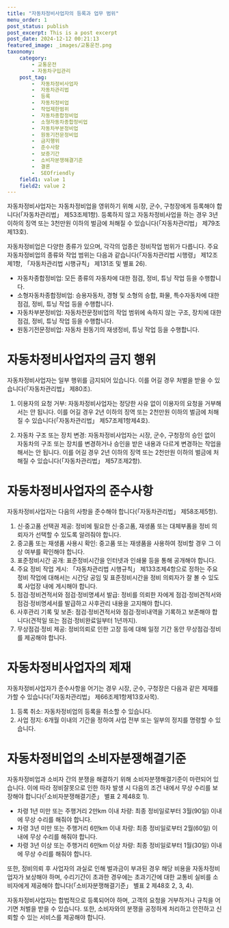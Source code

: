 ```yaml
---
title: "자동차정비사업자의 등록과 업무 범위"
menu_order: 1
post_status: publish
post_excerpt: This is a post excerpt
post_date: 2024-12-12 00:21:13
featured_image: _images/교통운전.png
taxonomy:
    category:
        - 교통운전
        - 자동차구입관리
    post_tag:
        -  자동차정비사업자
        -  자동차관리법
        -  등록
        -  자동차정비업
        -  작업제한범위
        -  자동차종합정비업
        -  소형자동차종합정비업
        -  자동차부분정비업
        -  원동기전문정비업
        -  금지행위
        -  준수사항
        -  보증기간
        -  소비자분쟁해결기준
        -  결론
        -  SEOfriendly
    field1: value 1
    field2: value 2
---
```



자동차정비사업자는 자동차정비업을 영위하기 위해 시장, 군수, 구청장에게 등록해야 합니다(「자동차관리법」 제53조제1항). 등록하지 않고 자동차정비사업을 하는 경우 3년 이하의 징역 또는 3천만원 이하의 벌금에 처해질 수 있습니다(「자동차관리법」 제79조제13호).

자동차정비업은 다양한 종류가 있으며, 각각의 업종은 정비작업 범위가 다릅니다. 주요 자동차정비업의 종류와 작업 범위는 다음과 같습니다(「자동차관리법 시행령」 제12조제1항, 「자동차관리법 시행규칙」 제131조 및 별표 26).

- 자동차종합정비업: 모든 종류의 자동차에 대한 점검, 정비, 튜닝 작업 등을 수행합니다.
- 소형자동차종합정비업: 승용자동차, 경형 및 소형의 승합, 화물, 특수자동차에 대한 점검, 정비, 튜닝 작업 등을 수행합니다.
- 자동차부분정비업: 자동차전문정비업의 작업 범위에 속하지 않는 구조, 장치에 대한 점검, 정비, 튜닝 작업 등을 수행합니다.
- 원동기전문정비업: 자동차 원동기의 재생정비, 튜닝 작업 등을 수행합니다.

# 자동차정비사업자의 금지 행위

자동차정비사업자는 일부 행위를 금지되어 있습니다. 이를 어길 경우 처벌을 받을 수 있습니다(「자동차관리법」 제80조).

1. 이용자의 요청 거부: 자동차정비사업자는 정당한 사유 없이 이용자의 요청을 거부해서는 안 됩니다. 이를 어길 경우 2년 이하의 징역 또는 2천만원 이하의 벌금에 처해질 수 있습니다(「자동차관리법」 제57조제1항제4호).

2. 자동차 구조 또는 장치 변경: 자동차정비사업자는 시장, 군수, 구청장의 승인 없이 자동차의 구조 또는 장치를 변경하거나 승인을 받은 내용과 다르게 변경하는 작업을 해서는 안 됩니다. 이를 어길 경우 2년 이하의 징역 또는 2천만원 이하의 벌금에 처해질 수 있습니다(「자동차관리법」 제57조제2항).

# 자동차정비사업자의 준수사항

자동차정비사업자는 다음의 사항을 준수해야 합니다(「자동차관리법」 제58조제5항).

1. 신·중고품 선택권 제공: 정비에 필요한 신·중고품, 재생품 또는 대체부품을 정비 의뢰자가 선택할 수 있도록 알려줘야 합니다.
2. 중고품 또는 재생품 사용시 확인: 중고품 또는 재생품을 사용하여 정비할 경우 그 이상 여부를 확인해야 합니다.
3. 표준정비시간 공개: 표준정비시간을 인터넷과 인쇄물 등을 통해 공개해야 합니다.
4. 주요 정비 작업 게시: 「자동차관리법 시행규칙」 제133조제4항으로 정하는 주요 정비 작업에 대해서는 시간당 공임 및 표준정비시간을 정비 의뢰자가 잘 볼 수 있도록 사업장 내에 게시해야 합니다.
5. 점검·정비견적서와 점검·정비명세서 발급: 정비를 의뢰한 자에게 점검·정비견적서와 점검·정비명세서를 발급하고 사후관리 내용을 고지해야 합니다.
6. 사후관리 기록 및 보존: 점검·정비견적서와 점검·정비내역을 기록하고 보존해야 합니다(견적일 또는 점검·정비완료일부터 1년까지).
7. 무상점검·정비 제공: 정비의뢰로 인한 고장 등에 대해 일정 기간 동안 무상점검·정비를 제공해야 합니다.

# 자동차정비사업자의 제재

자동차정비사업자가 준수사항을 어기는 경우 시장, 군수, 구청장은 다음과 같은 제재를 가할 수 있습니다(「자동차관리법」 제66조제1항제13호사목).

1. 등록 취소: 자동차정비업의 등록을 취소할 수 있습니다.
2. 사업 정지: 6개월 이내의 기간을 정하여 사업 전부 또는 일부의 정지를 명령할 수 있습니다.

# 자동차정비업의 소비자분쟁해결기준

자동차정비업과 소비자 간의 분쟁을 해결하기 위해 소비자분쟁해결기준이 마련되어 있습니다. 이에 따라 정비잘못으로 인한 하자 발생 시 다음의 조건 내에서 무상 수리를 보장해야 합니다(「소비자분쟁해결기준」 별표 2 제48호 1).

- 차령 1년 미만 또는 주행거리 2만km 이내 차량: 최종 정비일로부터 3월(90일) 이내에 무상 수리를 해줘야 합니다.
- 차령 3년 미만 또는 주행거리 6만km 이내 차량: 최종 정비일로부터 2월(60일) 이내에 무상 수리를 해줘야 합니다.
- 차령 3년 이상 또는 주행거리 6만km 이상 차량: 최종 정비일로부터 1월(30일) 이내에 무상 수리를 해줘야 합니다.

또한, 정비의뢰 후 사업자의 과실로 인해 벌과금이 부과된 경우 해당 비용을 자동차정비업자가 보상해야 하며, 수리기간이 초과한 경우에는 초과기간에 대한 교통비 실비를 소비자에게 제공해야 합니다(「소비자분쟁해결기준」 별표 2 제48호 2, 3, 4).

자동차정비사업자는 합법적으로 등록되어야 하며, 고객의 요청을 거부하거나 규칙을 어기면 처벌을 받을 수 있습니다. 또한, 소비자와의 분쟁을 공정하게 처리하고 안전하고 신뢰할 수 있는 서비스를 제공해야 합니다.

